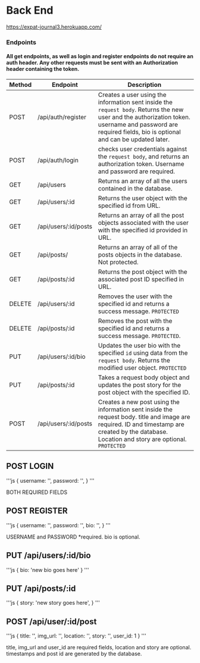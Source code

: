 # Back End

https://expat-journal3.herokuapp.com/

### Endpoints

#### All get endpoints, as well as login and register endpoints do not require an auth header. Any other requests must be sent with an Authorization header containing the token.

| Method | Endpoint             | Description                                                                                                                                                                                                 |
| ------ | -------------------- | ----------------------------------------------------------------------------------------------------------------------------------------------------------------------------------------------------------- |
| POST   | /api/auth/register   | Creates a user using the information sent inside the `request body`. Returns the new user and the authorization token. username and password are required fields, bio is optional and can be updated later. |
| POST   | /api/auth/login      | checks user credentials against the `request body`, and returns an authorization token. Username and password are required.                                                                                 |
| GET    | /api/users           | Returns an array of all the users contained in the database.                                                                                                                                                |
| GET    | /api/users/:id       | Returns the user object with the specified id from URL.                                                                                                                                                     |
| GET    | /api/users/:id/posts | Returns an array of all the post objects associated with the user with the specified id provided in URL.                                                                                                    |
| GET    | /api/posts/          | Returns an array of all of the posts objects in the database. Not protected.                                                                                                                                |
| GET    | /api/posts/:id       | Returns the post object with the associated post ID specified in URL.                                                                                                                                       |
| DELETE | /api/users/:id       | Removes the user with the specified id and returns a success message. `PROTECTED`                                                                                                                           |
| DELETE | /api/posts/:id       | Removes the post with the specified id and returns a success message. `PROTECTED`.                                                                                                                          |
| PUT    | /api/users/:id/bio   | Updates the user bio with the specified `id` using data from the `request body`. Returns the modified user object. `PROTECTED`                                                                              |
| PUT    | /api/posts/:id       | Takes a request body object and updates the post story for the post object with the specified ID.                                                                                                           |
| POST   | /api/users/:id/posts | Creates a new post using the information sent inside the request body. title and image are required. ID and timestamp are created by the database. Location and story are optional. `PROTECTED`             |

## POST LOGIN

'''js
{
username: '',
password: '',
}
'''

BOTH REQUIRED FIELDS

## POST REGISTER

'''js
{
username: '',
password: '',
bio: '',
}
'''

USERNAME and PASSWORD \*required. bio is optional.

## PUT /api/users/:id/bio

'''js
{
bio: 'new bio goes here'
}
'''

## PUT /api/posts/:id

'''js
{
story: 'new story goes here',
}
'''

## POST /api/user/:id/post

'''js
{
title: '',
img_url: '',
location: '',
story: '',
user_id: 1
}
'''

title, img_url and user_id are required fields, location and story are optional.
timestamps and post id are generated by the database.
